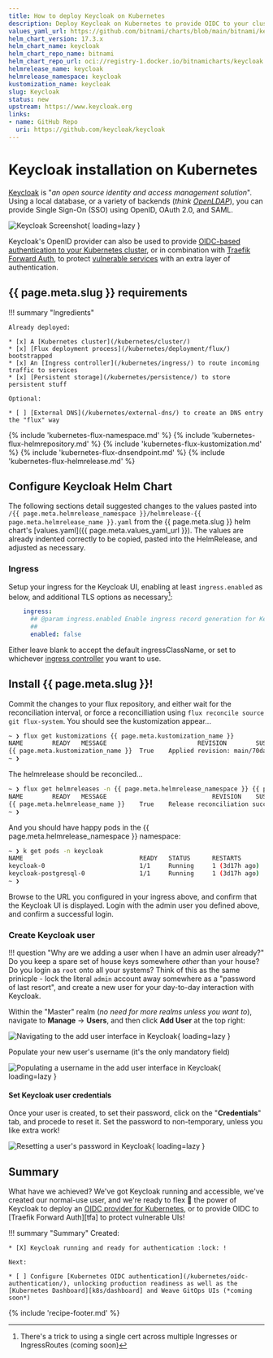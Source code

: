 ```yaml
---
title: How to deploy Keycloak on Kubernetes
description: Deploy Keycloak on Kubernetes to provide OIDC to your cluster and workloads
values_yaml_url: https://github.com/bitnami/charts/blob/main/bitnami/keycloak/values.yaml
helm_chart_version: 17.3.x
helm_chart_name: keycloak
helm_chart_repo_name: bitnami
helm_chart_repo_url: oci://registry-1.docker.io/bitnamicharts/keycloak
helmrelease_name: keycloak
helmrelease_namespace: keycloak
kustomization_name: keycloak
slug: Keycloak
status: new
upstream: https://www.keycloak.org
links:
- name: GitHub Repo
  uri: https://github.com/keycloak/keycloak
---
```


# Keycloak installation on Kubernetes

[Keycloak](https://www.keycloak.org/) is "_an open source identity and access management solution_". Using a local database, or a variety of backends (_think [OpenLDAP](/recipes/openldap/)_), you can provide Single Sign-On (SSO) using OpenID, OAuth 2.0, and SAML.

![Keycloak Screenshot](/images/keycloak.png){ loading=lazy }

Keycloak's OpenID provider can also be used to provide [OIDC-based authentication to your Kubernetes cluster](/kubernetes/oidc-authentication/), or in combination with [Traefik Forward Auth](/docker-swarm/traefik-forward-auth/), to protect [vulnerable services](/recipes/autopirate/nzbget/) with an extra layer of authentication.

## {{ page.meta.slug }} requirements

!!! summary "Ingredients"

    Already deployed:

    * [x] A [Kubernetes cluster](/kubernetes/cluster/)
    * [x] [Flux deployment process](/kubernetes/deployment/flux/) bootstrapped
    * [x] An [Ingress controller](/kubernetes/ingress/) to route incoming traffic to services
    * [x] [Persistent storage](/kubernetes/persistence/) to store persistent stuff

    Optional:

    * [ ] [External DNS](/kubernetes/external-dns/) to create an DNS entry the "flux" way

{% include 'kubernetes-flux-namespace.md' %}
{% include 'kubernetes-flux-helmrepository.md' %}
{% include 'kubernetes-flux-kustomization.md' %}
{% include 'kubernetes-flux-dnsendpoint.md' %}
{% include 'kubernetes-flux-helmrelease.md' %}

## Configure Keycloak Helm Chart

The following sections detail suggested changes to the values pasted into `/{{ page.meta.helmrelease_namespace }}/helmrelease-{{ page.meta.helmrelease_name }}.yaml` from the {{ page.meta.slug }} helm chart's [values.yaml]({{ page.meta.values_yaml_url }}). The values are already indented correctly to be copied, pasted into the HelmRelease, and adjusted as necessary.

### Ingress

Setup your ingress for the Keycloak UI, enabling at least `ingress.enabled` as below, and additional TLS options as necessary[^1]:

```yaml hl_lines="4" title="Configure your ingress"
    ingress:
      ## @param ingress.enabled Enable ingress record generation for Keycloak
      ##
      enabled: false
```

Either leave blank to accept the default ingressClassName, or set to whichever [ingress controller](/kubernetes/ingress/) you want to use.

## Install {{ page.meta.slug }}!

Commit the changes to your flux repository, and either wait for the reconciliation interval, or force  a reconcilliation using `flux reconcile source git flux-system`. You should see the kustomization appear...

```bash
~ ❯ flux get kustomizations {{ page.meta.kustomization_name }}
NAME     	READY	MESSAGE                       	REVISION    	SUSPENDED
{{ page.meta.kustomization_name }}	True 	Applied revision: main/70da637	main/70da637	False
~ ❯
```

The helmrelease should be reconciled...

```bash
~ ❯ flux get helmreleases -n {{ page.meta.helmrelease_namespace }} {{ page.meta.helmrelease_name }}
NAME     	READY	MESSAGE                         	REVISION	SUSPENDED
{{ page.meta.helmrelease_name }}	True 	Release reconciliation succeeded	v{{ page.meta.helm_chart_version }}  	False
~ ❯
```

And you should have happy pods in the {{ page.meta.helmrelease_namespace }} namespace:

```bash
~ ❯ k get pods -n keycloak
NAME                                READY   STATUS      RESTARTS        AGE
keycloak-0                          1/1     Running     1 (3d17h ago)   26d
keycloak-postgresql-0               1/1     Running     1 (3d17h ago)   26d
~ ❯
```

Browse to the URL you configured in your ingress above, and confirm that the Keycloak UI is displayed. Login with the admin user you defined above, and confirm a successful login.

### Create Keycloak user

!!! question "Why are we adding a user when I have an admin user already?"
    Do you keep a spare set of house keys somewhere _other_ than your house? Do you login as `root` onto all your systems? Think of this as the same prinicple - lock the literal `admin` account away somewhere as a "password of last resort", and create a new user for your day-to-day interaction with Keycloak.

Within the "Master" realm (_no need for more realms unless you want to_), navigate to **Manage** -> **Users**, and then click **Add User** at the top right:

![Navigating to the add user interface in Keycloak](/images/keycloak-add-user-1.png){ loading=lazy }

Populate your new user's username (it's the only mandatory field)

![Populating a username in the add user interface in Keycloak](/images/keycloak-add-user-2.png){ loading=lazy }

#### Set Keycloak user credentials

Once your user is created, to set their password, click on the "**Credentials**" tab, and procede to reset it. Set the password to non-temporary, unless you like extra work!

![Resetting a user's password in Keycloak](/images/keycloak-add-user-3.png){ loading=lazy }
## Summary

What have we achieved? We've got Keycloak running and accessible, we've created our normal-use user, and we're ready to flex :muscle: the power of Keycloak to deploy an [OIDC provider for Kubernetes](/kubernetes/oidc-authentication/), or to provide OIDC to [Traefik Forward Auth][tfa] to protect vulnerable UIs!

!!! summary "Summary"
    Created:

    * [X] Keycloak running and ready for authentication :lock: !

    Next:

    * [ ] Configure [Kubernetes OIDC authentication](/kubernetes/oidc-authentication/), unlocking production readiness as well as the [Kubernetes Dashboard][k8s/dashboard] and Weave GitOps UIs (*coming soon*)

{% include 'recipe-footer.md' %}

[^1]: There's a trick to using a single cert across multiple Ingresses or IngressRoutes (coming soon)